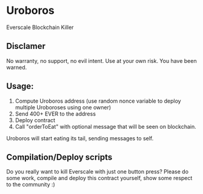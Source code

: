 # Uroboros
Everscale Blockchain Killer

## Disclamer
No warranty, no support, no evil intent. Use at your own risk. You have been warned.

## Usage: 
1. Compute Uroboros address (use random nonce variable to deploy multiple Uroboroses using one owner)
2. Send 400+ EVER to the address
3. Deploy contract
4. Call "orderToEat" with optional message that will be seen on blockchain. 

Uroboros will start eating its tail, sending messages to self.

## Compilation/Deploy scripts
Do you really want to kill Everscale with just one button press? Please do some work, compile and deploy this contract yourself, show some respect to the community :)
